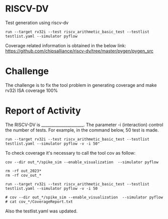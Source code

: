 # RISCV-DV

Test generation using riscv-dv
```
run --target rv32i --test riscv_arithmetic_basic_test --testlist testlist.yaml --simulator pyflow
```

Coverage related information is obtained in the below link:
https://github.com/chipsalliance/riscv-dv/tree/master/pygen/pygen_src

# Challenge
The challenge is to fix the tool problem in generating coverage and make rv32i ISA coverage 100%

# Report of Activity

The RISCV-DV is _____________________. 
The parameter -i (interaction) control the number of tests.
For example, in the command below, 50 test is made.

```
run --target rv32i --test riscv_arithmetic_basic_test --testlist testlist.yaml --simulator pyflow -v -i 50"
```

To check coverage it's necessary to call the tool cov as follow:

```
cov --dir out_*/spike_sim --enable_visualization  --simulator pyflow
```



```
rm -rf out_2023*
rm -rf cov_out_*

run --target rv32i --test riscv_arithmetic_basic_test --testlist testlist.yaml --simulator pyflow -v -i 50

# cov --dir out_*/spike_sim --enable_visualization  --simulator pyflow
# cat cov_*/CoverageReport.txt
```
Also the testlist.yaml was updated.